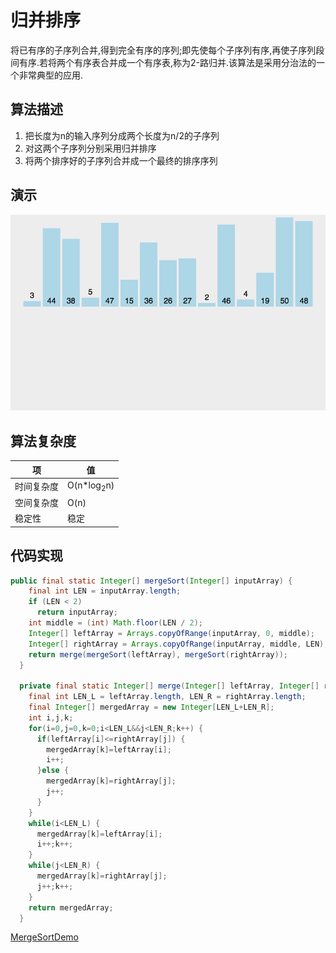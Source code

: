 # 归并排序

将已有序的子序列合并,得到完全有序的序列;即先使每个子序列有序,再使子序列段间有序.若将两个有序表合并成一个有序表,称为2-路归并.该算法是采用分治法的一个非常典型的应用.

## 算法描述

1. 把长度为n的输入序列分成两个长度为n/2的子序列
2. 对这两个子序列分别采用归并排序
3. 将两个排序好的子序列合并成一个最终的排序序列

## 演示

![](../../img/sort_merge.gif)

## 算法复杂度

|项|值|
|---|---|
|时间复杂度|O(n*log<sub>2</sub>n)|
|空间复杂度|O(n) |
|稳定性|稳定|

## 代码实现

```java
public final static Integer[] mergeSort(Integer[] inputArray) {
    final int LEN = inputArray.length;
    if (LEN < 2)
      return inputArray;
    int middle = (int) Math.floor(LEN / 2);
    Integer[] leftArray = Arrays.copyOfRange(inputArray, 0, middle);
    Integer[] rightArray = Arrays.copyOfRange(inputArray, middle, LEN);
    return merge(mergeSort(leftArray), mergeSort(rightArray));
  }

  private final static Integer[] merge(Integer[] leftArray, Integer[] rightArray) {
    final int LEN_L = leftArray.length, LEN_R = rightArray.length;
    final Integer[] mergedArray = new Integer[LEN_L+LEN_R];
    int i,j,k;
    for(i=0,j=0,k=0;i<LEN_L&&j<LEN_R;k++) {
      if(leftArray[i]<=rightArray[j]) {
        mergedArray[k]=leftArray[i];
        i++;
      }else {
        mergedArray[k]=rightArray[j];
        j++;
      }
    }
    while(i<LEN_L) {
      mergedArray[k]=leftArray[i];
      i++;k++;
    }
    while(j<LEN_R) {
      mergedArray[k]=rightArray[j];
      j++;k++;
    }
    return mergedArray;
  }
```

[MergeSortDemo](../../../code/Algorithm/sort/src/main/java/com/openthinks/demo/sort/MergeSortDemo.java)